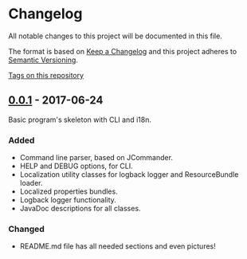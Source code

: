 
# Changelog

All notable changes to this project will be documented in this file.

The format is based on [Keep a Changelog](http://keepachangelog.com/en/1.0.0/)
and this project adheres to [Semantic Versioning](http://semver.org/spec/v2.0.0.html).

[Tags on this repository](https://github.com/xxlabaza/ping/tags)

## [0.0.1](https://github.com/xxlabaza/ping/releases/tag/0.0.1) - 2017-06-24

Basic program's skeleton with CLI and i18n.

### Added
- Command line parser, based on JCommander.
- HELP and DEBUG options, for CLI.
- Localization utility classes for logback logger and ResourceBundle loader.
- Localized properties bundles.
- Logback logger functionality.
- JavaDoc descriptions for all classes.

### Changed
- README.md file has all needed sections and even pictures!
